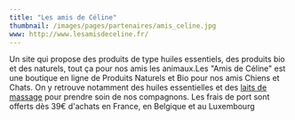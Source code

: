 ```yaml
---
title: "Les amis de Céline"
thumbnail: /images/pages/partenaires/amis_celine.jpg
www: http://www.lesamisdeceline.fr/
---
```


Un site qui propose des produits de type huiles essentiels, des produits bio et des naturels, tout ça pour nos amis les animaux.Les "Amis de Céline" est une boutique en ligne de Produits Naturels et Bio pour nos amis Chiens et Chats. On y retrouve notamment des huiles essentielles et des <a href="http://www.lesamisdeceline.fr/71-huile-essentielle-chien/" target="_blank">  laits de massage</a> pour prendre soin de nos compagnons. Les frais de port sont offerts dès 39€ d'achats en France, en Belgique et au Luxembourg